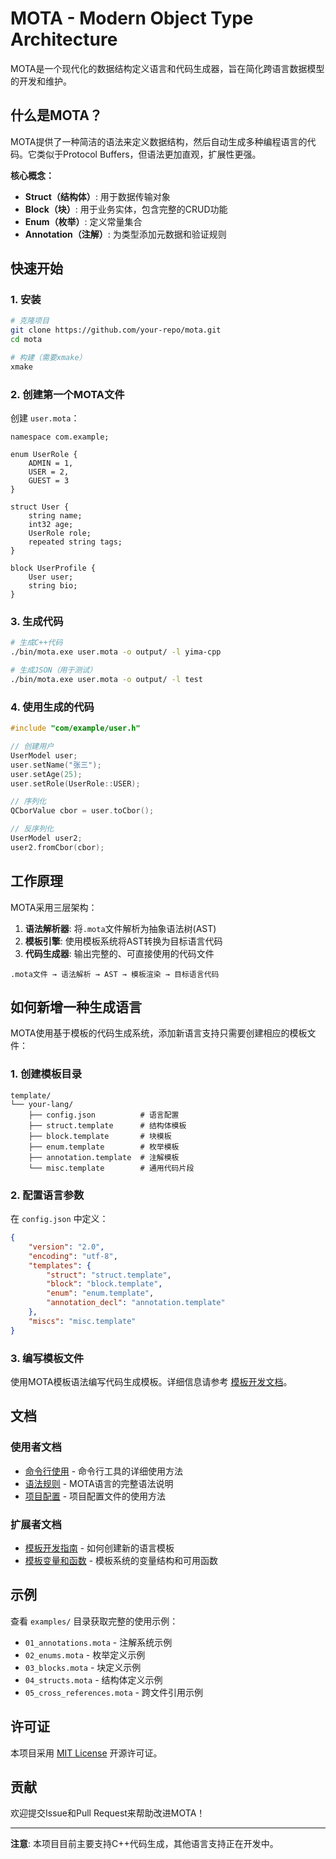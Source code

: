 # MOTA - Modern Object Type Architecture

MOTA是一个现代化的数据结构定义语言和代码生成器，旨在简化跨语言数据模型的开发和维护。

## 什么是MOTA？

MOTA提供了一种简洁的语法来定义数据结构，然后自动生成多种编程语言的代码。它类似于Protocol Buffers，但语法更加直观，扩展性更强。

**核心概念：**
- **Struct（结构体）**: 用于数据传输对象
- **Block（块）**: 用于业务实体，包含完整的CRUD功能
- **Enum（枚举）**: 定义常量集合
- **Annotation（注解）**: 为类型添加元数据和验证规则

## 快速开始

### 1. 安装

```bash
# 克隆项目
git clone https://github.com/your-repo/mota.git
cd mota

# 构建（需要xmake）
xmake
```

### 2. 创建第一个MOTA文件

创建 `user.mota`：

```mota
namespace com.example;

enum UserRole {
    ADMIN = 1,
    USER = 2,
    GUEST = 3
}

struct User {
    string name;
    int32 age;
    UserRole role;
    repeated string tags;
}

block UserProfile {
    User user;
    string bio;
}
```

### 3. 生成代码

```bash
# 生成C++代码
./bin/mota.exe user.mota -o output/ -l yima-cpp

# 生成JSON（用于测试）
./bin/mota.exe user.mota -o output/ -l test
```

### 4. 使用生成的代码

```cpp
#include "com/example/user.h"

// 创建用户
UserModel user;
user.setName("张三");
user.setAge(25);
user.setRole(UserRole::USER);

// 序列化
QCborValue cbor = user.toCbor();

// 反序列化
UserModel user2;
user2.fromCbor(cbor);
```

## 工作原理

MOTA采用三层架构：

1. **语法解析器**: 将`.mota`文件解析为抽象语法树(AST)
2. **模板引擎**: 使用模板系统将AST转换为目标语言代码
3. **代码生成器**: 输出完整的、可直接使用的代码文件

```
.mota文件 → 语法解析 → AST → 模板渲染 → 目标语言代码
```

## 如何新增一种生成语言

MOTA使用基于模板的代码生成系统，添加新语言支持只需要创建相应的模板文件：

### 1. 创建模板目录

```
template/
└── your-lang/
    ├── config.json          # 语言配置
    ├── struct.template      # 结构体模板
    ├── block.template       # 块模板
    ├── enum.template        # 枚举模板
    ├── annotation.template  # 注解模板
    └── misc.template        # 通用代码片段
```

### 2. 配置语言参数

在 `config.json` 中定义：

```json
{
    "version": "2.0",
    "encoding": "utf-8",
    "templates": {
        "struct": "struct.template",
        "block": "block.template",
        "enum": "enum.template",
        "annotation_decl": "annotation.template"
    },
    "miscs": "misc.template"
}
```

### 3. 编写模板文件

使用MOTA模板语法编写代码生成模板。详细信息请参考 [模板开发文档](docs/template/README.md)。

## 文档

### 使用者文档
- [命令行使用](docs/usage/command-line.md) - 命令行工具的详细使用方法
- [语法规则](docs/usage/syntax.md) - MOTA语言的完整语法说明
- [项目配置](docs/usage/config.md) - 项目配置文件的使用方法

### 扩展者文档
- [模板开发指南](docs/template/README.md) - 如何创建新的语言模板
- [模板变量和函数](docs/template/template-variables-and-functions.md) - 模板系统的变量结构和可用函数

## 示例

查看 `examples/` 目录获取完整的使用示例：
- `01_annotations.mota` - 注解系统示例
- `02_enums.mota` - 枚举定义示例
- `03_blocks.mota` - 块定义示例
- `04_structs.mota` - 结构体定义示例
- `05_cross_references.mota` - 跨文件引用示例

## 许可证

本项目采用 [MIT License](LICENSE) 开源许可证。

## 贡献

欢迎提交Issue和Pull Request来帮助改进MOTA！

---

**注意**: 本项目目前主要支持C++代码生成，其他语言支持正在开发中。

